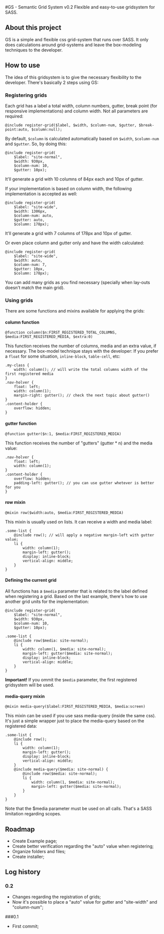 #GS - Semantic Grid System v0.2
Flexible and easy-to-use gridsystem for SASS.

## About this project
GS is a simple and flexible css grid-system that runs over SASS. It only does calculations around grid-systems and leave the box-modeling techniques to the developer.

## How to use

The idea of this gridsystem is to give the necessary flexibility to the developer. There's basically 2 steps using GS:

### Registering grids

Each grid has a label a total width, column numbers, gutter, break point (for responsive implementations) and column width. Not all parameters are required:

    @include register-grid($label, $width, $column-num, $gutter, $break-point:auto, $column:null);

By default, `$column` is calculated automatically based on `$width`, `$column-num` and `$gutter`. So, by doing this:

    @include register-grid(
        $label: "site-normal",
        $width: 930px,
        $column-num: 10,
        $gutter: 10px);

It'll generate a grid with 10 columns of 84px each and 10px of gutter.

If your implementation is based on column width, the following implementation is accepted as well:

    @include register-grid(
        $label: "site-wide",
        $width: 1306px,
        $column-num: auto,
        $gutter: auto,
        $column: 178px);

It'll generate a grid with 7 columns of 178px and 10px of gutter.

Or even place column and gutter only and have the width calculated:

    @include register-grid(
        $label: "site-wide",
        $width: auto,
        $column-num: 7,
        $gutter: 10px,
        $column: 178px);

You can add many grids as you find necessary (specially when lay-outs doesn't match the main grid).

### Using grids

There are some functions and mixins available for applying the grids:

#### column function

    @function column($n:FIRST_REGISTERED_TOTAL_COLUMNS, $media:FIRST_REGISTERED_MEDIA, $extra:0)

This function receives the number of columns, media and an extra value, if necessary. The box-model technique stays with the developer: If you prefer a `float` for some situation, `inline-block`, `table-cell`, etc:

    .my-class {
        width: column(); // will write the total columns width of the first registered media
    }
    .nav-holver {
        float: left;
        width: column(1);
        margin-right: gutter(); // check the next topic about gutter()
    }
    .content-holder {
        overflow: hidden;
    }

#### gutter function

    @function gutter($n:1, $media:FIRST_REGISTERED_MEDIA)

This function receives the number of "gutters" (gutter * n) and the media value:

    .nav-holver {
        float: left;
        width: column(1);
    }
    .content-holder {
        overflow: hidden;
        padding-left: gutter(); // you can use gutter whetever is better for you
    }

#### row mixin

    @mixin row($width:auto, $media:FIRST_REGISTERED_MEDIA)

This mixin is usually used on lists. It can receive a width and media label:

    .some-list {
        @include row(); // will apply a negative margin-left with gutter value;
        li {
            width: column(1);
            margin-left: gutter();
            display: inline-block;
            vertical-align: middle;
        }
    }

#### Defining the current grid

All functions has a `$media` parameter that is related to the label defined when registering a grid. Based on the last example, there's how to use another grid units for the implementation:

    @include register-grid(
        $label: "site-normal",
        $width: 930px,
        $column-num: 10,
        $gutter: 10px);

    .some-list {
        @include row($media: site-normal);
        li {
            width: column(1, $media: site-normal);
            margin-left: gutter($media: site-normal);
            display: inline-block;
            vertical-align: middle;
        }
    }

**Important!** If you ommit the `$media` parameter, the first registered gridsystem will be used.

#### media-query mixin

    @mixin media-query($label:FIRST_REGISTERED_MEDIA, $media:screen)

This mixin can be used if you use sass media-query (inside the same css). It's just a simple wrapper just to place the media-query based on the registered data:

    .some-list {
        @include row();
        li {
            width: column(1);
            margin-left: gutter();
            display: inline-block;
            vertical-align: middle;
        }
        @include media-query($media: site-normal) {
            @include row($media: site-normal);
            li {
                width: column(1, $media: site-normal);
                margin-left: gutter($media: site-normal);
            }
        }
    }

Note that the $media parameter must be used on all calls. That's a SASS limitation regarding scopes.

## Roadmap

* Create Example page;
* Create better verification regarding the "auto" value when registering;
* Organize folders and files;
* Create installer;

## Log history

### 0.2
* Changes regarding the registration of grids;
* Now it's possible to place a "auto" value for gutter and "site-width" and "column-num";

###0.1
* First commit;